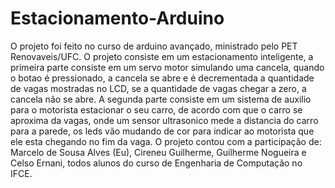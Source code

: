 # Estacionamento-Arduino
O projeto foi feito no curso de arduino avançado, ministrado pelo PET Renovaveis/UFC. O projeto consiste em um estacionamento
inteligente, a primeira parte consiste em um servo motor simulando uma cancela, quando o botao é pressionado, a cancela se 
abre e é decrementada a quantidade de vagas mostradas no LCD, se a quantidade de vagas chegar a zero, a cancela não se abre. A
segunda parte consiste em um sistema de auxilio para o motorista estacionar o seu carro, de acordo com que o carro se aproxima da
vagas, onde um sensor ultrasonico mede a distancia do carro para a parede, os leds vão mudando de cor para indicar ao motorista que 
ele esta chegando no fim da vaga. O projeto contou com a participação de: Marcelo de Sousa Alves (Eu), Cireneu Guilherme, Guilherme Nogueira e Celso Ernani, todos alunos do curso de Engenharia de Computação no IFCE.
